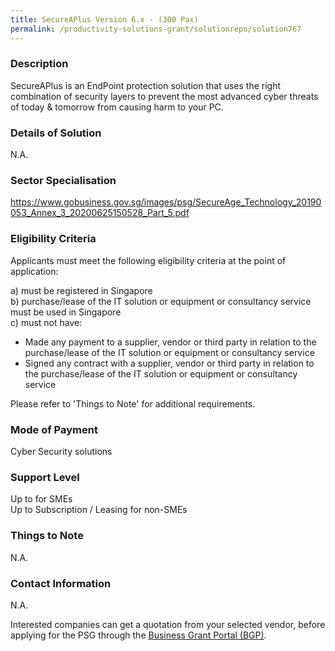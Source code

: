 ```yaml
---
title: SecureAPlus Version 6.x - (300 Pax)
permalink: /productivity-solutions-grant/solutionrepo/solution767
---
```


### Description

SecureAPlus is an EndPoint protection solution that uses the right combination of security layers to prevent the most advanced cyber threats of today & tomorrow from causing harm to your PC.


### Details of Solution

N.A.

### Sector Specialisation

https://www.gobusiness.gov.sg/images/psg/SecureAge_Technology_20190053_Annex_3_20200625150528_Part_5.pdf

### Eligibility Criteria

Applicants must meet the following eligibility criteria at the point of application:

a) must be registered in Singapore <br>
b) purchase/lease of the IT solution or equipment or consultancy service must be used in Singapore <br>
c) must not have:
- Made any payment to a supplier, vendor or third party in relation to the purchase/lease of the IT solution or equipment or consultancy service
- Signed any contract with a supplier, vendor or third party in relation to the purchase/lease of the IT solution or equipment or consultancy service

Please refer to 'Things to Note' for additional requirements.

### Mode of Payment
Cyber Security solutions

### Support Level
Up to  for SMEs <br>
Up to Subscription / Leasing for non-SMEs

### Things to Note
N.A.

### Contact Information
N.A.

Interested companies can get a quotation from your selected vendor, before applying for the PSG through the <a target='_blank' rel='noopener' href='https://www.businessgrants.gov.sg/'>Business Grant Portal (BGP)</a>.
